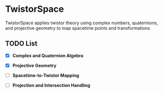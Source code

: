 # TwistorSpace
TwistorSpace applies twistor theory using complex numbers, quaternions, and projective geometry to map spacetime points and transformations

## TODO List

- [x] **Complex and Quaternion Algebra**

- [x] **Projective Geometry**

- [ ] **Spacetime-to-Twistor Mapping**

- [ ] **Projection and Intersection Handling**


